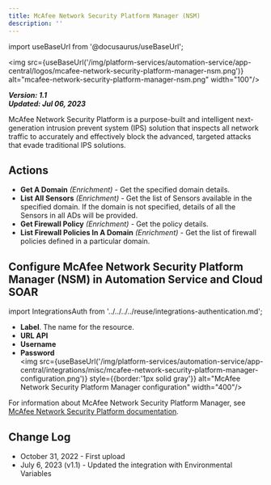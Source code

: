 ```yaml
---
title: McAfee Network Security Platform Manager (NSM)
description: ''
---
```

import useBaseUrl from '@docusaurus/useBaseUrl';

<img src={useBaseUrl('/img/platform-services/automation-service/app-central/logos/mcafee-network-security-platform-manager-nsm.png')} alt="mcafee-network-security-platform-manager-nsm.png" width="100"/>

***Version: 1.1  
Updated: Jul 06, 2023***

McAfee Network Security Platform is a purpose-built and intelligent next-generation intrusion prevent system (IPS) solution that inspects all network traffic to accurately and effectively block the advanced, targeted attacks that evade traditional IPS solutions.

## Actions

* **Get A Domain** *(Enrichment)* - Get the specified domain details.
* **List All Sensors** *(Enrichment)* - Get the list of Sensors available in the specified domain. If the domain is not specified, details of all the Sensors in all ADs will be provided.
* **Get Firewall Policy** *(Enrichment)* - Get the policy details.
* **List Firewall Policies In A Domain** *(Enrichment)* - Get the list of firewall policies defined in a particular domain.

## Configure McAfee Network Security Platform Manager (NSM) in Automation Service and Cloud SOAR

import IntegrationsAuth from '../../../../reuse/integrations-authentication.md';

<IntegrationsAuth/>

   * **Label**. The name for the resource.
   * **URL API**
   * **Username**
   * **Password** <br/><img src={useBaseUrl('/img/platform-services/automation-service/app-central/integrations/misc/mcafee-network-security-platform-manager-configuration.png')} style={{border:'1px solid gray'}} alt="McAfee Network Security Platform Manager configuration" width="400"/>

For information about McAfee Network Security Platform Manager, see [McAfee Network Security Platform documentation](https://docs.trellix.com/bundle/network-security-platform-9.2.x-product-guide/page/GUID-E5A1DDBD-A231-498A-A90B-39D584B6CC45.html).

## Change Log

* October 31, 2022 - First upload
* July 6, 2023 (v1.1) - Updated the integration with Environmental Variables
